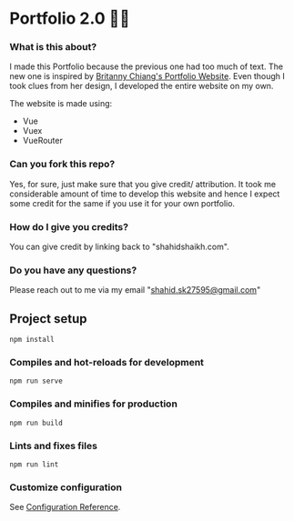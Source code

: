 # Portfolio 2.0 👋🏻

### What is this about?
I made this Portfolio because the previous one had too much of text. The new one is inspired by [Britanny Chiang's Portfolio Website](https://github.com/bchiang7). Even though I took clues from her design, I developed the entire website on my own.

The website is made using:
- Vue
- Vuex
- VueRouter

### Can you fork this repo?
Yes, for sure, just make sure that you give credit/ attribution. It took me considerable amount of time to develop this website and hence I expect some credit for the same if you use it for your own portfolio.

### How do I give you credits?
You can give credit by linking back to "shahidshaikh.com".

### Do you have any questions?
Please reach out to me via my email "shahid.sk27595@gmail.com"

## Project setup
```
npm install
```

### Compiles and hot-reloads for development
```
npm run serve
```

### Compiles and minifies for production
```
npm run build
```

### Lints and fixes files
```
npm run lint
```

### Customize configuration
See [Configuration Reference](https://cli.vuejs.org/config/).
